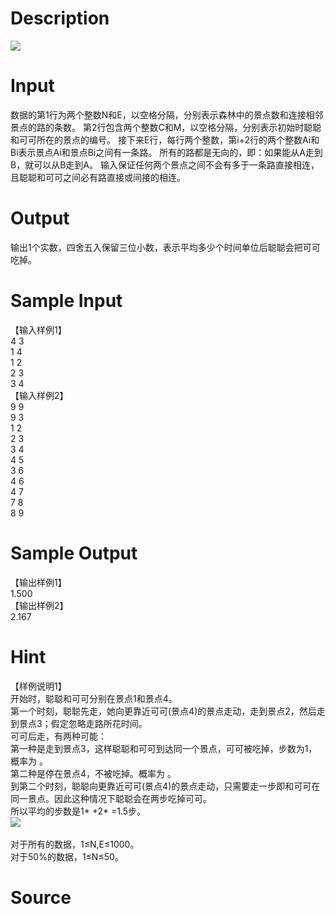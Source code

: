 
# Description

<div class="content"><img border="0" src="/source/bzoj/1415/img/aHR0cHM6Ly9seWRzeS5jb20vSnVkZ2VPbmxpbmUvaW1hZ2VzLzE0MTVfMS5qcGc=.jpg"/></div>

# Input

<div class="content">数据的第1行为两个整数N和E，以空格分隔，分别表示森林中的景点数和连接相邻景点的路的条数。
第2行包含两个整数C和M，以空格分隔，分别表示初始时聪聪和可可所在的景点的编号。
接下来E行，每行两个整数，第i+2行的两个整数Ai和Bi表示景点Ai和景点Bi之间有一条路。
所有的路都是无向的，即：如果能从A走到B，就可以从B走到A。
输入保证任何两个景点之间不会有多于一条路直接相连，且聪聪和可可之间必有路直接或间接的相连。

</div>

# Output

<div class="content">输出1个实数，四舍五入保留三位小数，表示平均多少个时间单位后聪聪会把可可吃掉。

</div>

# Sample Input

<div class="content"><span class="sampledata">【输入样例1】<br/>
4 3<br/>
1 4<br/>
1 2<br/>
2 3<br/>
3 4<br/>
【输入样例2】<br/>
9 9<br/>
9 3<br/>
1 2<br/>
2 3<br/>
3 4<br/>
4 5<br/>
3 6<br/>
4 6<br/>
4 7<br/>
7 8<br/>
8 9<br/>
</span></div>

# Sample Output

<div class="content"><span class="sampledata">【输出样例1】<br/>
1.500<br/>
【输出样例2】<br/>
2.167<br/>
</span></div>

# Hint

<div class="content"><p>【样例说明1】<br/>
开始时，聪聪和可可分别在景点1和景点4。<br/>
第一个时刻，聪聪先走，她向更靠近可可(景点4)的景点走动，走到景点2，然后走到景点3；假定忽略走路所花时间。<br/>
可可后走，有两种可能：<br/>
第一种是走到景点3，这样聪聪和可可到达同一个景点，可可被吃掉，步数为1，概率为 。<br/>
第二种是停在景点4，不被吃掉。概率为 。<br/>
到第二个时刻，聪聪向更靠近可可(景点4)的景点走动，只需要走一步即和可可在同一景点。因此这种情况下聪聪会在两步吃掉可可。<br/>
所以平均的步数是1* +2* =1.5步。<br/>
<img border="0" src="/source/bzoj/1415/img/aHR0cHM6Ly9seWRzeS5jb20vSnVkZ2VPbmxpbmUvaW1hZ2VzLzE0MTVfMi5qcGc=.jpg"/><br/>
<br/>
对于所有的数据，1≤N,E≤1000。<br/>
对于50%的数据，1≤N≤50。<br/>
</p></div>

# Source

<div class="content"><p><a href="problemset.php?search="></a></p></div>

